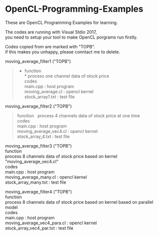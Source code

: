 # OpenCL-Programming-Examples
These are OpenCL Programming Examples for learning.

The codes are running with Visual Stdio 2017,  
you need to setup your tool to make OpenCL porgrams run firstly. 

Codes copied from <The OpenCL Programming Book> are marked with "TOPB".  
if this makes you unhappy, please conntact me to delete.  
  
moving_average_filter1 ("TOPB")  
  >* function   
    * process one channel data of stock price   
  >codes   
    main.cpp                 : host program  
    moving_average.cl        : opencl kernel  
    stock_array1.txt         : test file  

moving_average_filter2 ("TOPB")  
  > function  
    process 4 channels data of stock price at one time  
   codes  
    main.cpp                 : host program  
    moving_average_vec4.cl   : opencl kernel  
    stock_array_4.txt        : test file  
    
moving_average_filter3 ("TOPB")  
  function  
    process 8 channels data of stock price based on kernel "moving_average_vec4.cl"  
  codes  
    main.cpp                 : host program  
    moving_average_many.cl   : opencl kernel  
    stock_array_many.txt     : test file  

moving_average_filter4 ("TOPB")  
  function  
    process 8 channels data of stock price based on kernel based on parallel model  
  codes  
    main.cpp                 : host program  
    moving_average_vec4_para.cl : opencl kernel  
    stock_array_vec4_par.txt : test file  






